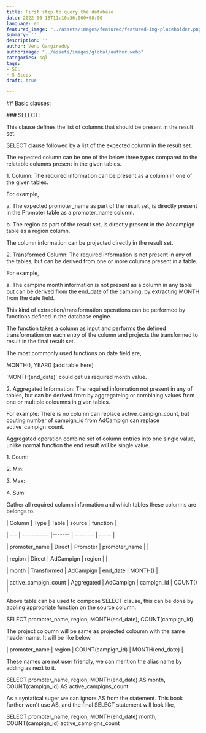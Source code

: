 ```yaml
---
title: First step to query the database
date: 2022-06-18T11:10:36.000+08:00
language: en
featured_image: "../assets/images/featured/featured-img-placeholder.png"
summary: ''
description: ''
author: Venu Gangireddy
authorimage: "../assets/images/global/author.webp"
categories: sql
tags:
- SQL
- 5 Steps
draft: true

---
```

\## Basic clauses:

\### SELECT:

This clause defines the list of columns that should be present in the result set.

SELECT clause followed by a list of the expected column in the result set.

The expected column can be one of the below three types compared to the relatable columns present in the given tables.

1\. Column: The required information can be present as a column in one of the given tables.

For example,

a. The expected promoter_name as part of the result set, is directly present in the Promoter table as a promoter_name column.

b. The region as part of the result set, is directly present in the Adcampign table as a region column.

The column information can be projected directly in the result set.

2\. Transformed Column: The required information is not present in any of the tables, but can be derived from one or more columns present in a table.

For example,

a. The campine month information is not present as a column in any table but can be derived from the end_date of the camping, by extracting MONTH from the date field.

This kind of extraction/transformation operations can be performed by functions defined in the database engine.

The function takes a column as input and performs the defined transformation on each entry of the column and projects the transformed to result in the final result set.

The most commonly used functions on date field are,

MONTH(), YEAR() \[add table here\]

\`MONTH(end_date)\` could get us required month value.

2\. Aggregated Information: The required information not present in any of tables, but can be derived from by aggregateing or combining values from one or multiple coloumns in given tables.

For example: There is no column can replace active_campign_count, but couting number of campign_id from AdCampign can replace active_campign_count.

Aggregated operation combine set of column entries into one single value, unlike normal function the end result will be single value.

1\. Count:

2\. Min:

3\. Max:

4\. Sum:

Gather all required column information and which tables these columns are belongs to.

| Column |  Type | Table | source | function |

| --- | ----------- |------- | -------- | ----- |

| promoter_name | Direct | Promoter | promoter_name | |

| region  | Direct | AdCampign | region | |

| month | Transformed | AdCampign | end_date | MONTH() |

| active_campign_count | Aggregated | AdCampign | campign_id | COUNT() |

Above table can be used to compose SELECT clause, this can be done by appling appropriate function on the source column.

SELECT promoter_name, region, MONTH(end_date), COUNT(campign_id)

The project coloumn will be same as projected coloumn with the same header name. It will be like below.

| promoter_name | region | COUNT(campign_id) | MONTH(end_date) |

These names are not user friendly, we can mention the alias name by adding as next to it.

SELECT promoter_name, region, MONTH(end_date) AS month, COUNT(campign_id) AS active_campigns_count

As a syntatical suger we can ignore AS from the statement. This book further won't use AS, and the final SELECT statement will look like,

SELECT promoter_name, region, MONTH(end_date) month, COUNT(campign_id) active_campigns_count